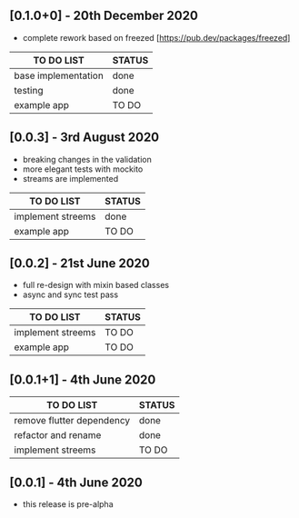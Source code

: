 ## [0.1.0+0] - 20th December 2020
* complete rework based on freezed [https://pub.dev/packages/freezed]

| TO DO LIST | STATUS |
|--------|-----|
| base implementation  | done |
| testing | done |
| example app | TO DO  |

## [0.0.3] - 3rd August 2020
* breaking changes in the validation
* more elegant tests with mockito
* streams are implemented

| TO DO LIST | STATUS |
|--------|-----|
| implement streems | done |
| example app | TO DO  |

## [0.0.2] - 21st June 2020
* full re-design with mixin based classes
* async and sync test pass

| TO DO LIST | STATUS |
|--------|-----|
| implement streems | TO DO |
| example app | TO DO  |

## [0.0.1+1] - 4th June 2020

| TO DO LIST | STATUS |
|--------|-----|
| remove flutter dependency | done  |
| refactor and rename | done  |
| implement streems | TO DO |


## [0.0.1] - 4th June 2020

* this release is pre-alpha